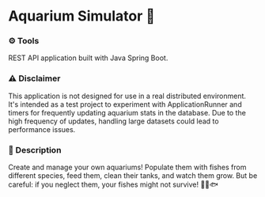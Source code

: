# Aquarium Simulator 🐠

### ⚙️ Tools
REST API application built with Java Spring Boot.

### ⚠️ Disclaimer
This application is not designed for use in a real distributed environment. 
It's intended as a test project to experiment with ApplicationRunner and timers for frequently updating aquarium stats in the database. 
Due to the high frequency of updates, handling large datasets could lead to performance issues.

### 👾 Description
Create and manage your own aquariums! Populate them with fishes from different species, feed them, clean their tanks, and watch them grow. 
But be careful: if you neglect them, your fishes might not survive! 🙏🏻🐟

